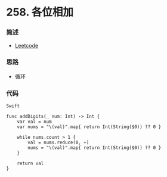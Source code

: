# 258. 各位相加

### 简述

- [Leetcode](https://leetcode-cn.com/problems/add-digits/)

### 思路

- 循环

### 代码

`Swift`

```
func addDigits(_ num: Int) -> Int {
    var val = num
    var nums = "\(val)".map{ return Int(String($0)) ?? 0 }
    
    while nums.count > 1 {
        val = nums.reduce(0, +)
        nums = "\(val)".map{ return Int(String($0)) ?? 0 }
    }
    
    return val
}
```